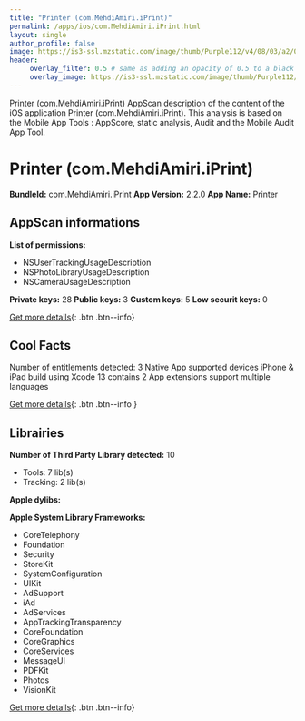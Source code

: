 ```yaml
---
title: "Printer (com.MehdiAmiri.iPrint)"
permalink: /apps/ios/com.MehdiAmiri.iPrint.html
layout: single
author_profile: false
image: https://is3-ssl.mzstatic.com/image/thumb/Purple112/v4/08/03/a2/0803a275-2367-5cbb-38d3-cf5224b3413d/AppIcon-1x_U007emarketing-0-7-0-85-220.png/512x512bb.jpg
header: 
     overlay_filter: 0.5 # same as adding an opacity of 0.5 to a black background
     overlay_image: https://is3-ssl.mzstatic.com/image/thumb/Purple112/v4/08/03/a2/0803a275-2367-5cbb-38d3-cf5224b3413d/AppIcon-1x_U007emarketing-0-7-0-85-220.png/512x512bb.jpg
---
```

Printer (com.MehdiAmiri.iPrint) AppScan description of the content of the iOS application Printer (com.MehdiAmiri.iPrint). This analysis is based on the Mobile App Tools : AppScore, static analysis, Audit and the Mobile Audit App Tool.

# Printer (com.MehdiAmiri.iPrint)

**BundleId:** com.MehdiAmiri.iPrint
**App Version:** 2.2.0
**App Name:** Printer


## AppScan informations 

**List of permissions:** 
- NSUserTrackingUsageDescription
- NSPhotoLibraryUsageDescription
- NSCameraUsageDescription
  
  
**Private keys:** 28
**Public keys:** 3
**Custom keys:** 5
**Low securit keys:** 0
  
[Get more details](/pricing.html){: .btn .btn--info}

## Cool Facts

Number of entitlements detected: 3
Native App
supported devices iPhone & iPad
build using Xcode 13
contains 2 App extensions
support multiple languages
  
[Get more details](/pricing.html){: .btn .btn--info }

## Librairies 
**Number of Third Party Library detected:** 10
- Tools: 7 lib(s)
- Tracking: 2 lib(s)


**Apple dylibs:**


**Apple System Library Frameworks:**
- CoreTelephony
- Foundation
- Security
- StoreKit
- SystemConfiguration
- UIKit
- AdSupport
- iAd
- AdServices
- AppTrackingTransparency
- CoreFoundation
- CoreGraphics
- CoreServices
- MessageUI
- PDFKit
- Photos
- VisionKit


  
[Get more details](/pricing.html){: .btn .btn--info}

